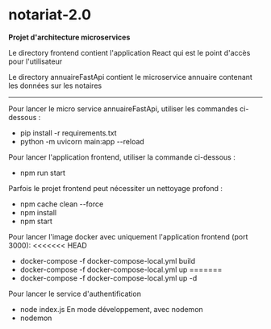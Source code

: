 # notariat-2.0
**Projet d'architecture microservices**  

Le directory frontend contient l'application React qui est le point d'accès pour l'utilisateur

Le directory annuaireFastApi contient le microservice annuaire contenant les données sur les notaires

----

Pour lancer le micro service annuaireFastApi, utiliser les commandes ci-dessous : 
  -   pip install -r requirements.txt
  -   python -m uvicorn main:app --reload

Pour lancer l'application frontend, utiliser la commande ci-dessous : 
  -  npm run start

Parfois le projet frontend peut nécessiter un nettoyage profond : 
  - npm cache clean --force
  - npm install
  - npm start

Pour lancer l'image docker avec uniquement l'application frontend (port 3000): 
<<<<<<< HEAD
  - docker-compose -f docker-compose-local.yml build
  - docker-compose -f docker-compose-local.yml up
=======
  - docker-compose -f docker-compose-local.yml up -d

Pour lancer le service d'authentification
   - node index.js
En mode développement, avec nodemon
   - nodemon

